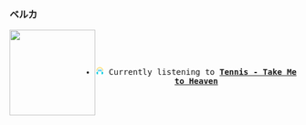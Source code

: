 ### ベルカ
<div align="center">
<kbd>
<a href="https://www.youtube.com/results?search_query=Tennis+Take+Me+to+Heaven" target="_blank">
    <img align="left" width="150" height="150" src="https:&#x2F;&#x2F;lastfm.freetls.fastly.net&#x2F;i&#x2F;u&#x2F;174s&#x2F;1dcb5ec68b2d47a7a29d2e75c20579a7.png">
</a>
</br></br></br>
<ul><li>
<p align="center"><img height="14" width="14" src="assets/listening.png"> Currently listening to <b><a href="https://www.youtube.com/results?search_query=Tennis+Take+Me+to+Heaven" target="_blank">Tennis - Take Me to Heaven</a> </b></p>
</li></ul>
</kbd>
</div>
